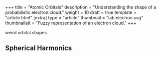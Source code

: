 +++
title = "Atomic Orbitals"
description = "Understanding the shape of a probabilistic electron cloud."
weight = 10
draft = true
template = "article.html"
[extra]
type = "article"
thumbnail = "lab.electron.svg"
thumbnailalt = "Fuzzy representation of an electron cloud."
+++

weird orbital shapes

## Spherical Harmonics
